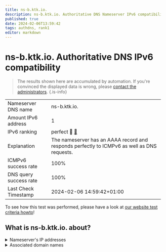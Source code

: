 ```yaml
---
title: ns-b.ktk.io.
description: ns-b.ktk.io. Authoritative DNS Nameserver IPv6 compatibility
published: true
date: 2024-02-06T13:59:42
tags: authdns, rank1
editor: markdown
---
```


# ns-b.ktk.io. Authoritative DNS IPv6 compatibility

> The results shown here are accumulated by automation. If you're convinced the displayed data is wrong, please [contact the administrators](/howto/chat). 
{.is-info}




|   |   |
| - | - |
| Nameserver DNS name | ns-b.ktk.io.
| Amount IPv6 address | 1
| IPv6 ranking | perfect :1st_place_medal: [🔗](/howto/ranking) |
| Explanation | The nameserver has an AAAA record and responds perfectly to ICMPv6 as well as DNS requests. |
| ICMPv6 success rate | 100%|
| DNS query success rate | 100% |
| Last Check Timestamp | 2024-02-06 14:59:42+01:00 |

To see how this test was performed, please have a look at [our website test criteria howto](/howto/testcriteria/authdns)!


## What is ns-b.ktk.io. about?




<details>
<summary>Nameserver's IP addresses</summary>

2a00:12d8:b::2:1

</details>



<details>
<summary>Associated domain names</summary>

www.debeka.de

</details>

